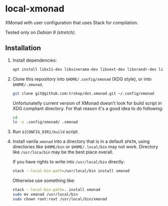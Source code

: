 # local-xmonad

XMonad with user configuration that uses Stack for compilation.

Tested only on *Debian 9 (stretch)*.


## Installation

1. Install dependencies:

    ```Bash
    apt install libx11-dev libxinerama-dev libxext-dev libxrandr-dev libxft-dev
    ```

2. Clone this repository into `$HOME/.config/xmonad` (XDG style), or into
   `$HOME/.xmonad`.

    ```Bash
    git clone git@github.com:trskop/dot.xmonad.git ~/.config/xmonad
    ```

    Unfortunatelly current version of XMonad doesn't look for build script in
    XDG compliant directory. For that reason it's a good idea to do following:

    ```Bash
    cd
    ln -s .config/xmonad/ .xmonad
    ```

3. Run `${CONFIG_DIR}/build` script.

4. Install vanila `xmonad` into a directory that is in a default `$PATH`, using
   directories like `$HOME/bin` or `$HOME/.local/bin` may not work. Directory
   like `/usr/loca/bin` may be the best place overall.

    If you have rights to write into `/usr/local/bin` directly:

    ```Bash
    stack --local-bin-path=/usr/local/bin install xmonad
    ```

    Otherwise use something like:

    ```Bash
    stack --local-bin-path=. install xmonad
    sudo mv xmonad /usr/local/bin
    sudo chown root:root /usr/local/bin/xmonad
    ```
